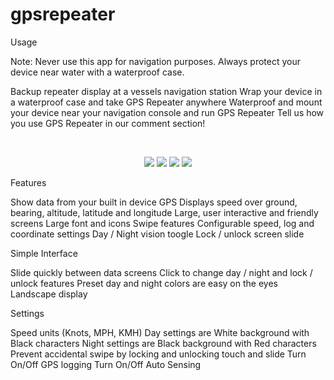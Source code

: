 # gpsrepeater
Usage

Note: Never use this app for navigation purposes. Always protect your device near water with a waterproof case.

Backup repeater display at a vessels navigation station
Wrap your device in a waterproof case and take GPS Repeater anywhere
Waterproof and mount your device near your navigation console and run GPS Repeater
Tell us how you use GPS Repeater in our comment section!

</br>
<p align="center">
  <img src="https://github.com/nwatson76/gpsrepeater/Screenshot_2017-03-27-16-37-30_resized.png" />
  <img src="https://github.com/nwatson76/gpsrepeater/Screenshot_2017-03-27-16-38-10_resized.png" />
  <img src="https://github.com/nwatson76/gpsrepeater/Screenshot_2017-03-27-16-38-21_resized.png" />
  <img src="https://github.com/nwatson76/gpsrepeater/Screenshot_2017-03-27-16-38-56_resized.png" />
</p>

Features
 
Show data from your built in device GPS
Displays speed over ground, bearing, altitude, latitude and longitude
Large, user interactive and friendly screens
Large font and icons
Swipe features
Configurable speed, log and coordinate settings
Day / Night vision toogle
Lock / unlock screen slide

Simple Interface
 
Slide quickly between data screens
Click to change day / night and lock / unlock features
Preset day and night colors are easy on the eyes
Landscape display

Settings

Speed units (Knots, MPH, KMH)
Day settings are White background with Black characters
Night settings are Black background with Red characters
Prevent accidental swipe by locking and unlocking touch and slide
Turn On/Off GPS logging
Turn On/Off Auto Sensing

